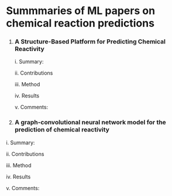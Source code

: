 # Summmaries of ML papers on chemical reaction predictions

1. ### A Structure-Based Platform for Predicting Chemical Reactivity

    i. Summary:
  
    ii. Contributions
  
    iii. Method
  
    iv. Results
  
    v. Comments:
    
1. ### A graph-convolutional neural network model for the prediction of chemical reactivity
  i. Summary:
  
  ii. Contributions
  
  iii. Method
  
  iv. Results
  
  v. Comments:
